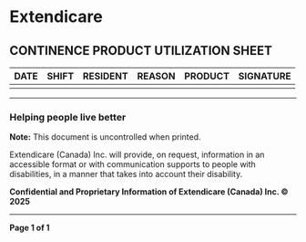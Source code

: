 # Extendicare
## CONTINENCE PRODUCT UTILIZATION SHEET

| DATE       | SHIFT | RESIDENT | REASON | PRODUCT | SIGNATURE |
|------------|-------|----------|--------|---------|-----------|
|            |       |          |        |         |           |

----

### Helping people live better

**Note:** This document is uncontrolled when printed.

Extendicare (Canada) Inc. will provide, on request, information in an accessible format or with communication supports to people with disabilities, in a manner that takes into account their disability.

**Confidential and Proprietary Information of Extendicare (Canada) Inc. © 2025**

----

**Page 1 of 1**